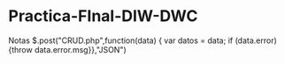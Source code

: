 # Practica-FInal-DIW-DWC
Notas
$.post("CRUD.php",function(data) {
var datos = data;
if (data.error) {throw data.error.msg}},"JSON")